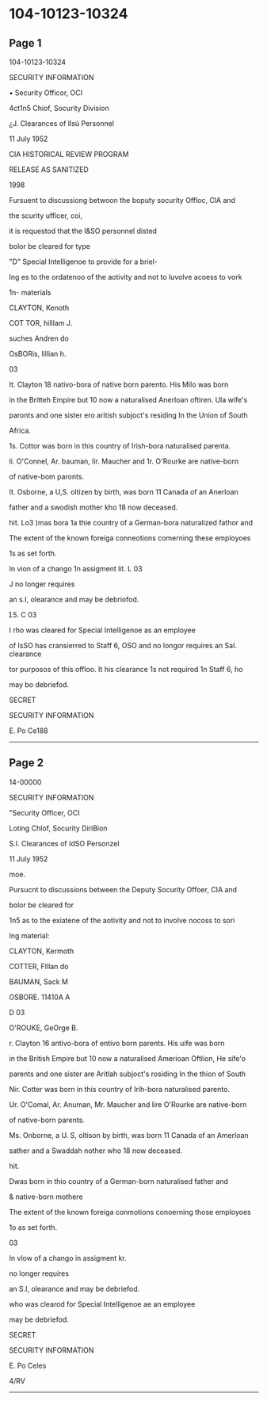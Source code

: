 # 104-10123-10324

## Page 1

104-10123-10324

SECURITY INFORMATION

• Security Officor, OCI

4ct1n5 Chiof, Socurity Division

¿J. Clearances of Ilsú Personnel

11 July 1952

CIA HISTORICAL REVIEW PROGRAM

RELEASE AS SANITIZED

1998

Fursuent to discussiong betwoon the boputy socurity Offloc, ClA and

the scurity ufficer, coi,

it is requestod that the l&SO personnel disted

bolor be cleared for type

"D" Special Intelligenoe to provide for a briel-

Ing es to the ordatenoo of the aotivity and not to luvolve acoess to vork

1n- materials

CLAYTON, Kenoth

COT TOR, hilllam J.

suches Andren do

OsBORis, lillian h.

03

It. Clayton 18 nativo-bora of native born parento. His Milo was born

in the Britteh Empire but 10 now a naturalised Anerloan oftiren. Ula wife's

paronts and one sister ero aritish subjoct's residing In the Union of South

Africa.

1s. Cottor was born in this country of Irish-bora naturalised parenta.

li. O'Connel, Ar. bauman, lir. Maucher and 1r. O'Rourke are native-born

of native-bom paronts.

It. Osborne, a U,S. oltizen by birth, was born 11 Canada of an Anerloan

father and a swodish mother kho 18 now deceased.

hit. Lo3 )mas bora 1a thie country of a German-bora naturalized fathor and

The extent of the known foreiga conneotions comerning these employoes

1s as set forth.

In vion of a chango 1n assigment lit. L 03

J no longer requires

an s.I, olearance and may be debriofod.

15. C 03

I rho was cleared for Special Intelligenoe as an employee

of IsSO has cransierred to Staff 6, OSO and no longor requires an SaI. clearance

tor purposos of this offloo. It his clearance 1s not requirod 1n Staff 6, ho

may bo debriefod.

SECRET

SECURITY INFORMATION

E. Po Ce188

---

## Page 2

14-00000

SECURITY INFORMATION

"Security Officer, OCI

Loting Chlof, Socurity DiriBion

S.I. Clearances of IdSO Personzel

11 July 1952

moe.

Pursucnt to discussions between the Deputy Socurity Offoer, CIA and

bolor be cleared for

1n5 as to the exiatene of the aotivity and not to involve nocoss to sori

Ing material:

CLAYTON, Kermoth

COTTER, FIllan do

BAUMAN, Sack M

OSBORE. 11410A A

D 03

O'ROUKE, GeOrge B.

r. Clayton 16 antivo-bora of entivo born parents. His uife was born

in the British Empire but 10 now a naturalised Amerioan Oftlion, He sife'o

parents and one sister are Aritlah subjoct's rosiding In the thion of South

Nir. Cotter was born in this country of Irih-bora naturalised parento.

Ur. O'Comal, Ar. Anuman, Mr. Maucher and lire O'Rourke are native-born

of native-born parents.

Ms. Onborne, a U. S, oltison by birth, was born 11 Canada of an Amerloan

sather and a Swaddah nother who 18 now deceased.

hit.

Dwas born in thio country of a German-born naturalised father and

& native-born mothere

The extent of the known foreiga conmotions conoerning those employoes

1o as set forth.

03

In vlow of a chango in assigment kr.

no longer requires

an S.I, olearance and may be debriefod.

who was clearod for Special Intelligenoe ae an employee

may be debriefod.

SECRET

SECURITY INFORMATION

E. Po Celes

4/RV

---

